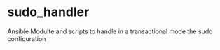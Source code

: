 # sudo_handler
Ansible Modulte and scripts to handle in a transactional mode the sudo configuration
